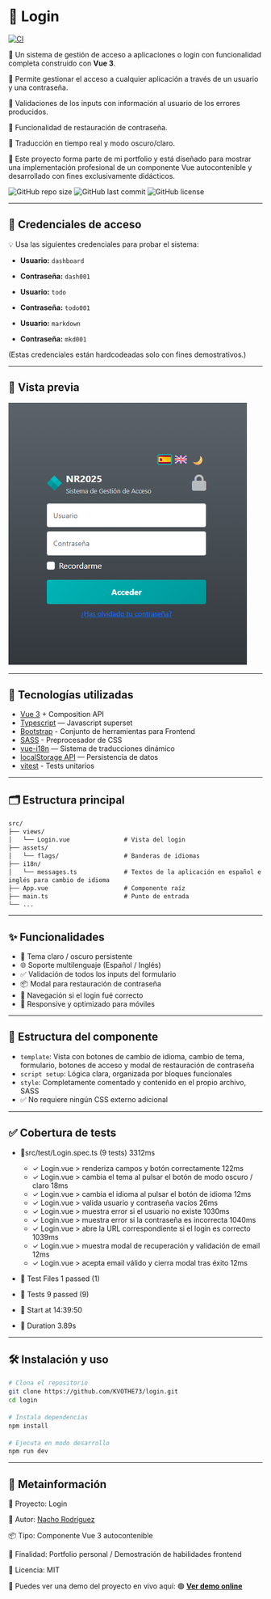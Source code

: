 # 📘 Login

[![CI](https://github.com/KVOTHE73/login/actions/workflows/ci.yml/badge.svg)](https://github.com/KVOTHE73/login/actions/workflows/ci.yml)

🔶 Un sistema de gestión de acceso a aplicaciones o login con funcionalidad completa construido con **Vue 3**.

🔶 Permite gestionar el acceso a cualquier aplicación a través de un usuario y una contraseña.

🔶 Validaciones de los inputs con información al usuario de los errores producidos.

🔶 Funcionalidad de restauración de contraseña.

🔶 Traducción en tiempo real y modo oscuro/claro.

🔶 Este proyecto forma parte de mi portfolio y está diseñado para mostrar una implementación profesional de un componente Vue autocontenible y desarrollado con fines exclusivamente didácticos.

![GitHub repo size](https://img.shields.io/github/repo-size/KVOTHE73/login)
![GitHub last commit](https://img.shields.io/github/last-commit/KVOTHE73/login)
![GitHub license](https://img.shields.io/github/license/KVOTHE73/login)

---

## 🔐 Credenciales de acceso

💡 Usa las siguientes credenciales para probar el sistema:

- **Usuario:** `dashboard`
- **Contraseña:** `dash001`

- **Usuario:** `todo`
- **Contraseña:** `todo001`

- **Usuario:** `markdown`
- **Contraseña:** `mkd001`

(Estas credenciales están hardcodeadas solo con fines demostrativos.)

---

## 📸 Vista previa

![Vista del editor](./public/loginPreview.png)

---

## 🚀 Tecnologías utilizadas

- [Vue 3](https://vuejs.org/) + Composition API
- [Typescript](https://www.typescriptlang.org/) — Javascript superset
- [Bootstrap](https://getbootstrap.com/) - Conjunto de herramientas para Frontend
- [SASS](https://sass-lang.com/) - Preprocesador de CSS
- [vue-i18n](https://github.com/intlify/vue-i18n-next) — Sistema de traducciones dinámico
- [localStorage API](https://developer.mozilla.org/en-US/docs/Web/API/Window/localStorage) — Persistencia de datos
- [vitest](https://vitest.dev/) - Tests unitarios

---

## 🗂️ Estructura principal

```
src/
├── views/
│   └── Login.vue               # Vista del login
├── assets/
│   └── flags/                  # Banderas de idiomas
├── i18n/
│   └── messages.ts             # Textos de la aplicación en español e inglés para cambio de idioma
├── App.vue                     # Componente raíz
├── main.ts                     # Punto de entrada
└── ...
```

---

## ✨ Funcionalidades

- 🎨 Tema claro / oscuro persistente
- 🌐 Soporte multilenguaje (Español / Inglés)
- ✅ Validación de todos los inputs del formulario
- 📦 Modal para restauración de contraseña
- 🔄 Navegación si el login fué correcto
- 📱 Responsive y optimizado para móviles

---

## 🧩 Estructura del componente

- `template`: Vista con botones de cambio de idioma, cambio de tema, formulario, botones de acceso y modal de restauración de contraseña
- `script setup`: Lógica clara, organizada por bloques funcionales
- `style`: Completamente comentado y contenido en el propio archivo, SASS
- ✅ No requiere ningún CSS externo adicional

---

## ✅ Cobertura de tests

- 🔹src/test/Login.spec.ts (9 tests) 3312ms

  - ✓ Login.vue > renderiza campos y botón correctamente 122ms
  - ✓ Login.vue > cambia el tema al pulsar el botón de modo oscuro / claro 18ms
  - ✓ Login.vue > cambia el idioma al pulsar el botón de idioma 12ms
  - ✓ Login.vue > valida usuario y contraseña vacíos 26ms
  - ✓ Login.vue > muestra error si el usuario no existe 1030ms
  - ✓ Login.vue > muestra error si la contraseña es incorrecta 1040ms
  - ✓ Login.vue > abre la URL correspondiente si el login es correcto 1039ms
  - ✓ Login.vue > muestra modal de recuperación y validación de email 12ms
  - ✓ Login.vue > acepta email válido y cierra modal tras éxito 12ms

- 🔹 Test Files 1 passed (1)
- 🔹 Tests 9 passed (9)
- 🔹 Start at 14:39:50
- 🧪 Duration 3.89s

---

## 🛠️ Instalación y uso

```bash
# Clona el repositorio
git clone https://github.com/KVOTHE73/login.git
cd login

# Instala dependencias
npm install

# Ejecuta en modo desarrollo
npm run dev
```

---

## 📅 Metainformación

📁 Proyecto: Login

🧠 Autor: [Nacho Rodríguez](https://www.nacho-rodriguez.com)

📦 Tipo: Componente Vue 3 autocontenible

🎯 Finalidad: Portfolio personal / Demostración de habilidades frontend

🔗 Licencia: MIT

📣 Puedes ver una demo del proyecto en vivo aquí:
🟢 **[Ver demo online](https://kvothe73.github.io/login)**
